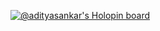 [![@adityasankar's Holopin board](https://holopin.me/adityasankar)](https://holopin.io/@adityasankar)
